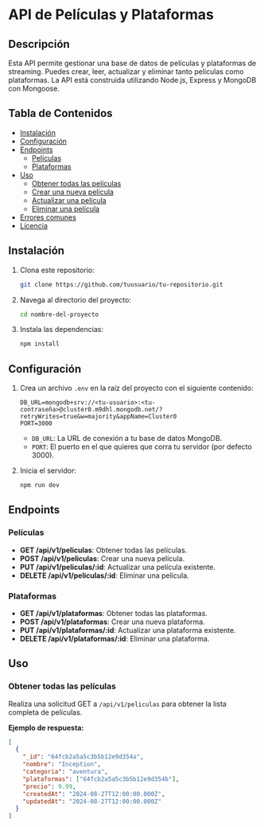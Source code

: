 # API de Películas y Plataformas

## Descripción

Esta API permite gestionar una base de datos de películas y plataformas de streaming. Puedes crear, leer, actualizar y eliminar tanto películas como plataformas. La API está construida utilizando Node.js, Express y MongoDB con Mongoose.

## Tabla de Contenidos

- [Instalación](#instalación)
- [Configuración](#configuración)
- [Endpoints](#endpoints)
  - [Películas](#películas)
  - [Plataformas](#plataformas)
- [Uso](#uso)
  - [Obtener todas las películas](#obtener-todas-las-películas)
  - [Crear una nueva película](#crear-una-nueva-película)
  - [Actualizar una película](#actualizar-una-película)
  - [Eliminar una película](#eliminar-una-película)
- [Errores comunes](#errores-comunes)
- [Licencia](#licencia)

## Instalación

1. Clona este repositorio:

   ```bash
   git clone https://github.com/tuusuario/tu-repositorio.git
   ```

2. Navega al directorio del proyecto:

   ```bash
   cd nombre-del-proyecto
   ```

3. Instala las dependencias:
   ```bash
   npm install
   ```

## Configuración

1. Crea un archivo `.env` en la raíz del proyecto con el siguiente contenido:

   ```plaintext
   DB_URL=mongodb+srv://<tu-usuario>:<tu-contraseña>@cluster0.m9dhl.mongodb.net/?retryWrites=true&w=majority&appName=Cluster0
   PORT=3000
   ```

   - `DB_URL`: La URL de conexión a tu base de datos MongoDB.
   - `PORT`: El puerto en el que quieres que corra tu servidor (por defecto 3000).

2. Inicia el servidor:

   ```bash
   npm run dev
   ```

## Endpoints

### Películas

- **GET /api/v1/peliculas**: Obtener todas las películas.
- **POST /api/v1/peliculas**: Crear una nueva película.
- **PUT /api/v1/peliculas/:id**: Actualizar una película existente.
- **DELETE /api/v1/peliculas/:id**: Eliminar una película.

### Plataformas

- **GET /api/v1/plataformas**: Obtener todas las plataformas.
- **POST /api/v1/plataformas**: Crear una nueva plataforma.
- **PUT /api/v1/plataformas/:id**: Actualizar una plataforma existente.
- **DELETE /api/v1/plataformas/:id**: Eliminar una plataforma.

## Uso

### Obtener todas las películas

Realiza una solicitud GET a `/api/v1/peliculas` para obtener la lista completa de películas.

**Ejemplo de respuesta:**

```json
[
  {
    "_id": "64fcb2a5a5c3b5b12e9d354a",
    "nombre": "Inception",
    "categoria": "aventura",
    "plataformas": ["64fcb2a5a5c3b5b12e9d354b"],
    "precio": 9.99,
    "createdAt": "2024-08-27T12:00:00.000Z",
    "updatedAt": "2024-08-27T12:00:00.000Z"
  }
]
```
